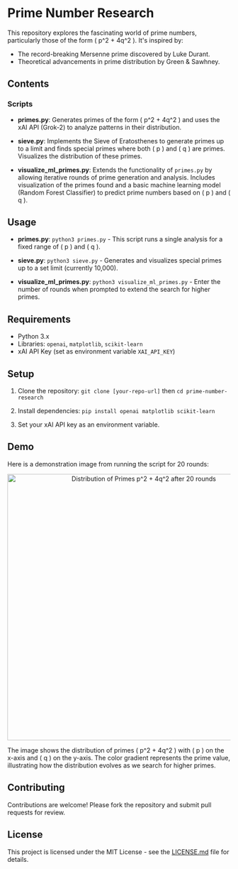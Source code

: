 # Prime Number Research

This repository explores the fascinating world of prime numbers, particularly those of the form \( p^2 + 4q^2 \). It's inspired by:

- The record-breaking Mersenne prime discovered by Luke Durant.
- Theoretical advancements in prime distribution by Green & Sawhney.

## Contents

### Scripts

- **primes.py**: Generates primes of the form \( p^2 + 4q^2 \) and uses the xAI API (Grok-2) to analyze patterns in their distribution.

- **sieve.py**: Implements the Sieve of Eratosthenes to generate primes up to a limit and finds special primes where both \( p \) and \( q \) are primes. Visualizes the distribution of these primes.

- **visualize_ml_primes.py**: Extends the functionality of `primes.py` by allowing iterative rounds of prime generation and analysis. Includes visualization of the primes found and a basic machine learning model (Random Forest Classifier) to predict prime numbers based on \( p \) and \( q \).

## Usage

- **primes.py**: ```python3 primes.py``` - This script runs a single analysis for a fixed range of \( p \) and \( q \).

- **sieve.py**: ```python3 sieve.py``` - Generates and visualizes special primes up to a set limit (currently 10,000).

- **visualize_ml_primes.py**: ```python3 visualize_ml_primes.py``` - Enter the number of rounds when prompted to extend the search for higher primes.

## Requirements

- Python 3.x
- Libraries: `openai`, `matplotlib`, `scikit-learn`
- xAI API Key (set as environment variable `XAI_API_KEY`)

## Setup

1. Clone the repository: ```git clone [your-repo-url]``` then ```cd prime-number-research```

2. Install dependencies: ```pip install openai matplotlib scikit-learn```

3. Set your xAI API key as an environment variable.

## Demo

Here is a demonstration image from running the script for 20 rounds:

<p align="center">
  <img src="https://i.imgur.com/sDV80WO.png" alt="Distribution of Primes p^2 + 4q^2 after 20 rounds" width="600">
</p>

The image shows the distribution of primes \( p^2 + 4q^2 \) with \( p \) on the x-axis and \( q \) on the y-axis. The color gradient represents the prime value, illustrating how the distribution evolves as we search for higher primes.

## Contributing

Contributions are welcome! Please fork the repository and submit pull requests for review.

## License

This project is licensed under the MIT License - see the [LICENSE.md](LICENSE.md) file for details.

